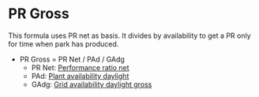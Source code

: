 # PR Gross

This formula uses PR net as basis. It divides by availability to get a PR only for time when park has produced. 

- PR Gross = PR Net / PAd / GAdg
    - PR Net: [Performance ratio net](../PR%20Net/PR%20Net.md)
    - PAd: [Plant availability daylight](../../Availability%20and%20downtime/Plant%20availability/Plant%20availability.md)
    - GAdg: [Grid availability daylight gross](../../Availability%20and%20downtime/Grid%20availability/Grid%20availability.md)

